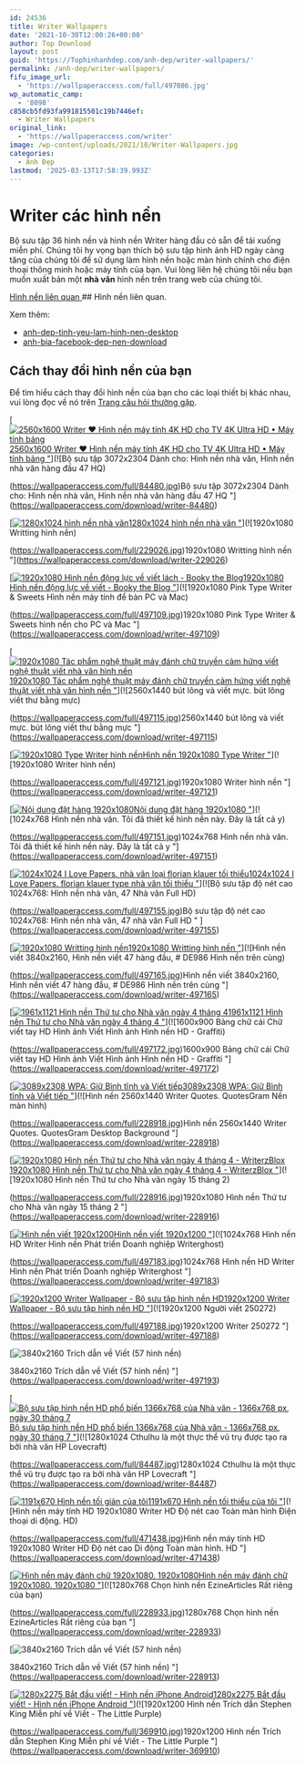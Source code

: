 ```yaml
---
id: 24536
title: Writer Wallpapers
date: '2021-10-30T12:00:26+00:00'
author: Top Download
layout: post
guid: 'https://Tophinhanhdep.com/anh-dep/writer-wallpapers/'
permalink: /anh-dep/writer-wallpapers/
fifu_image_url:
  - 'https://wallpaperaccess.com/full/497086.jpg'
wp_automatic_camp:
  - '8098'
c858cb5fd93fa991815501c19b7446ef:
  - Writer Wallpapers
original_link:
  - 'https://wallpaperaccess.com/writer'
image: /wp-content/uploads/2021/10/Writer-Wallpapers.jpg
categories:
  - Ảnh Đẹp
lastmod: '2025-03-13T17:58:39.993Z'
---
```

# Writer các hình nền

Bộ sưu tập 36 hình nền và hình nền Writer hàng đầu có sẵn để tải xuống miễn phí. Chúng tôi hy vọng bạn thích bộ sưu tập hình ảnh HD ngày càng tăng của chúng tôi để sử dụng làm hình nền hoặc màn hình chính cho điện thoại thông minh hoặc máy tính của bạn. Vui lòng liên hệ chúng tôi nếu bạn muốn xuất bản một **nhà văn** hình nền trên trang web của chúng tôi.

[Hình nền liên quan ](#related) ## Hình nền liên quan.

   
 Xem thêm:

   
- [anh-dep-tinh-yeu-lam-hinh-nen-desktop](https://tophinhanhdep.com/anh-tinh-yeu/anh-dep-tinh-yeu-lam-hinh-nen-desktop/)
- [anh-bia-facebook-dep-nen-download](https://tophinhanhdep.com/anh-bia/anh-bia-facebook-dep-nen-download/)

## Cách thay đổi hình nền của bạn

Để tìm hiểu cách thay đổi hình nền của bạn cho các loại thiết bị khác nhau, vui lòng đọc về nó trên [Trang câu hỏi thường gặp](https://tophinhanhdep.com/faq/).

  
[[![2560x1600 Writer ❤ Hình nền máy tính 4K HD cho TV 4K Ultra HD • Máy tính bảng](https://wallpaperaccess.com/full/497086.jpg)2560x1600 Writer ❤ Hình nền máy tính 4K HD cho TV 4K Ultra HD • Máy tính bảng "](https://wallpaperaccess.com/download/writer-497086)](![Bộ sưu tập 3072x2304 Dành cho: Hình nền nhà văn, Hình nền nhà văn hàng đầu 47 HQ)

(https://wallpaperaccess.com/full/84480.jpg)Bộ sưu tập 3072x2304 Dành cho: Hình nền nhà văn, Hình nền nhà văn hàng đầu 47 HQ "](https://wallpaperaccess.com/download/writer-84480)

[[![1280x1024 hình nền nhà văn](https://wallpaperaccess.com/full/497097.jpg)1280x1024 hình nền nhà văn "](https://wallpaperaccess.com/download/writer-497097)](![1920x1080 Writting hình nền)

(https://wallpaperaccess.com/full/229026.jpg)1920x1080 Writting hình nền "](https://wallpaperaccess.com/download/writer-229026)

[[![1920x1080 Hình nền động lực về viết lách - Booky the Blog](https://wallpaperaccess.com/full/497101.jpg)1920x1080 Hình nền động lực về viết - Booky the Blog "](https://wallpaperaccess.com/download/writer-497101)](![1920x1080 Pink Type Writer & Sweets Hình nền máy tính để bàn PC và Mac)

(https://wallpaperaccess.com/full/497109.jpg)1920x1080 Pink Type Writer &amp; Sweets hình nền cho PC và Mac "](https://wallpaperaccess.com/download/writer-497109)

[[![1920x1080 Tác phẩm nghệ thuật máy đánh chữ truyền cảm hứng viết nghệ thuật viết nhà văn hình nền](https://wallpaperaccess.com/full/471454.jpg)1920x1080 Tác phẩm nghệ thuật máy đánh chữ truyền cảm hứng viết nghệ thuật viết nhà văn hình nền "](https://wallpaperaccess.com/download/writer-471454)](![2560x1440 bút lông và viết mực.  bút lông viết thư bằng mực)

(https://wallpaperaccess.com/full/497115.jpg)2560x1440 bút lông và viết mực. bút lông viết thư bằng mực "](https://wallpaperaccess.com/download/writer-497115)

[[![1920x1080 Type Writer hình nền](https://wallpaperaccess.com/full/497118.jpg)Hình nền 1920x1080 Type Writer "](https://wallpaperaccess.com/download/writer-497118)](![1920x1080 Writer hình nền)

(https://wallpaperaccess.com/full/497121.jpg)1920x1080 Writer hình nền "](https://wallpaperaccess.com/download/writer-497121)

[[![Nội dung đặt hàng 1920x1080](https://wallpaperaccess.com/full/497136.jpg)Nội dung đặt hàng 1920x1080 "](https://wallpaperaccess.com/download/writer-497136)](![1024x768 Hình nền nhà văn.  Tôi đã thiết kế hình nền này.  Đây là tất cả y)

(https://wallpaperaccess.com/full/497151.jpg)1024x768 Hình nền nhà văn. Tôi đã thiết kế hình nền này. Đây là tất cả y "](https://wallpaperaccess.com/download/writer-497151)

[[![1024x1024 I Love Papers.  nhà văn loại florian klauer tối thiểu](https://wallpaperaccess.com/full/497154.jpg)1024x1024 I Love Papers. florian klauer type nhà văn tối thiểu "](https://wallpaperaccess.com/download/writer-497154)](![Bộ sưu tập độ nét cao 1024x768: Hình nền nhà văn, 47 Nhà văn Full HD)

(https://wallpaperaccess.com/full/497155.jpg)Bộ sưu tập độ nét cao 1024x768: Hình nền nhà văn, 47 nhà văn Full HD " ](https://wallpaperaccess.com/download/writer-497155)

[[![1920x1080 Writting hình nền](https://wallpaperaccess.com/full/497156.jpg)1920x1080 Writting hình nền "](https://wallpaperaccess.com/download/writer-497156)](![Hình nền viết 3840x2160, Hình nền viết 47 hàng đầu, # DE986 Hình nền trên cùng)

(https://wallpaperaccess.com/full/497165.jpg)Hình nền viết 3840x2160, Hình nền viết 47 hàng đầu, # DE986 Hình nền trên cùng "](https://wallpaperaccess.com/download/writer-497165)

[[![1961x1121 Hình nền Thứ tư cho Nhà văn ngày 4 tháng 4](https://wallpaperaccess.com/full/228923.jpg)1961x1121 Hình nền Thứ tư cho Nhà văn ngày 4 tháng 4 "](https://wallpaperaccess.com/download/writer-228923)](![1600x900 Bảng chữ cái Chữ viết tay HD Hình ảnh Viết Hình ảnh Hình nền HD - Graffiti)

(https://wallpaperaccess.com/full/497172.jpg)1600x900 Bảng chữ cái Chữ viết tay HD Hình ảnh Viết Hình ảnh Hình nền HD - Graffiti "](https://wallpaperaccess.com/download/writer-497172)

[[![3089x2308 WPA: Giữ Bình tĩnh và Viết tiếp](https://wallpaperaccess.com/full/471481.jpg)3089x2308 WPA: Giữ Bình tĩnh và Viết tiếp "](https://wallpaperaccess.com/download/writer-471481)](![Hình nền 2560x1440 Writer Quotes.  QuotesGram Nền màn hình)

(https://wallpaperaccess.com/full/228918.jpg)Hình nền 2560x1440 Writer Quotes. QuotesGram Desktop Background "](https://wallpaperaccess.com/download/writer-228918)

[[![1920x1080 Hình nền Thứ tư cho Nhà văn ngày 4 tháng 4 - WriterzBlox](https://wallpaperaccess.com/full/228914.jpg)1920x1080 Hình nền Thứ tư cho Nhà văn ngày 4 tháng 4 - WriterzBlox "](https://wallpaperaccess.com/download/writer-228914)](![1920x1080 Hình nền Thứ tư cho Nhà văn ngày 15 tháng 2)

(https://wallpaperaccess.com/full/228916.jpg)1920x1080 Hình nền Thứ tư cho Nhà văn ngày 15 tháng 2 "](https://wallpaperaccess.com/download/writer-228916)

[[![Hình nền viết 1920x1200](https://wallpaperaccess.com/full/497180.jpg)Hình nền viết 1920x1200 "](https://wallpaperaccess.com/download/writer-497180)](![1024x768 Hình nền HD Writer Hình nền Phát triển Doanh nghiệp Writerghost)

(https://wallpaperaccess.com/full/497183.jpg)1024x768 Hình nền HD Writer Hình nền Phát triển Doanh nghiệp Writerghost "](https://wallpaperaccess.com/download/writer-497183)

[[![1920x1200 Writer Wallpaper - Bộ sưu tập hình nền HD](https://wallpaperaccess.com/full/497185.png)1920x1200 Writer Wallpaper - Bộ sưu tập hình nền HD "](https://wallpaperaccess.com/download/writer-497185)](![1920x1200 Người viết 250272)

(https://wallpaperaccess.com/full/497188.jpg)1920x1200 Writer 250272 "](https://wallpaperaccess.com/download/writer-497188)

[![3840x2160 Trích dẫn về Viết (57 hình nền)](https://wallpaperaccess.com/full/497193.jpg)

3840x2160 Trích dẫn về Viết (57 hình nền) "](https://wallpaperaccess.com/download/writer-497193)

[[![Bộ sưu tập hình nền HD phổ biến 1366x768 của Nhà văn - 1366x768 px, ngày 30 tháng 7](https://wallpaperaccess.com/full/497203.jpg)Bộ sưu tập hình nền HD phổ biến 1366x768 của Nhà văn - 1366x768 px, ngày 30 tháng 7 "](https://wallpaperaccess.com/download/writer-497203)](![1280x1024 Cthulhu là một thực thể vũ trụ được tạo ra bởi nhà văn HP Lovecraft)

(https://wallpaperaccess.com/full/84487.jpg)1280x1024 Cthulhu là một thực thể vũ trụ được tạo ra bởi nhà văn HP Lovecraft "](https://wallpaperaccess.com/download/writer-84487)

[[![1191x670 Hình nền tối giản của tôi](https://wallpaperaccess.com/full/497205.jpg)1191x670 Hình nền tối thiểu của tôi "](https://wallpaperaccess.com/download/writer-497205)](![Hình nền máy tính HD 1920x1080 Writer HD Độ nét cao Toàn màn hình Điện thoại di động.  HD)

(https://wallpaperaccess.com/full/471438.jpg)Hình nền máy tính HD 1920x1080 Writer HD Độ nét cao Di động Toàn màn hình. HD "](https://wallpaperaccess.com/download/writer-471438)

[[![Hình nền máy đánh chữ 1920x1080.  1920x1080](https://wallpaperaccess.com/full/400883.jpg)Hình nền máy đánh chữ 1920x1080. 1920x1080 "](https://wallpaperaccess.com/download/writer-400883)](![1280x768 Chọn hình nền EzineArticles Rất riêng của bạn)

(https://wallpaperaccess.com/full/228933.jpg)1280x768 Chọn hình nền EzineArticles Rất riêng của bạn "](https://wallpaperaccess.com/download/writer-228933)

[![3840x2160 Trích dẫn về Viết (57 hình nền)](https://wallpaperaccess.com/full/228913.jpg)

3840x2160 Trích dẫn về Viết (57 hình nền) "](https://wallpaperaccess.com/download/writer-228913)

[[![1280x2275 Bắt đầu viết!  - Hình nền iPhone  Android](https://wallpaperaccess.com/full/497220.jpg)1280x2275 Bắt đầu viết! - Hình nền iPhone Android "](https://wallpaperaccess.com/download/writer-497220)](![1920x1200 Hình nền Trích dẫn Stephen King Miễn phí về Viết - The Little Purple)

(https://wallpaperaccess.com/full/369910.jpg)1920x1200 Hình nền Trích dẫn Stephen King Miễn phí về Viết - The Little Purple "](https://wallpaperaccess.com/download/writer-369910)
